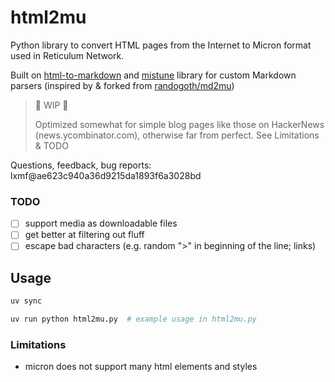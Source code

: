 # html2mu

Python library to convert HTML pages from the Internet to Micron format used in Reticulum Network.

Built on [html-to-markdown](https://github.com/Goldziher/html-to-markdown) and [mistune](https://github.com/lepture/mistune) library for custom Markdown parsers (inspired by & forked from [randogoth/md2mu](https://github.com/randogoth/md2mu)) 

> 🚧 WIP 🚧
> 
> Optimized somewhat for simple blog pages like those on HackerNews (news.ycombinator.com), otherwise far from perfect. See Limitations & TODO

Questions, feedback, bug reports: lxmf@ae623c940a36d9215da1893f6a3028bd

### TODO

- [ ] support media as downloadable files
- [ ] get better at filtering out fluff
- [ ] escape bad characters (e.g. random ">" in beginning of the line; links)

## Usage

```bash
uv sync

uv run python html2mu.py  # example usage in html2mu.py
```

### Limitations

- micron does not support many html elements and styles
